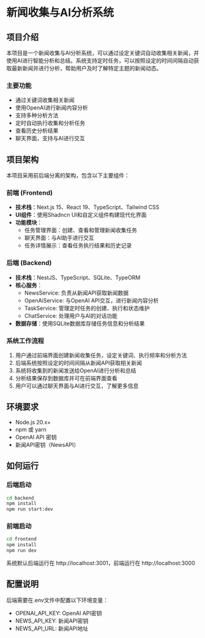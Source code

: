 # 新闻收集与AI分析系统

## 项目介绍

本项目是一个新闻收集与AI分析系统，可以通过设定关键词自动收集相关新闻，并使用AI进行智能分析和总结。系统支持定时任务，可以按照设定的时间间隔自动获取最新新闻并进行分析，帮助用户及时了解特定主题的新闻动态。

### 主要功能

- 通过关键词收集相关新闻
- 使用OpenAI进行新闻内容分析
- 支持多种分析方法
- 定时自动执行收集和分析任务
- 查看历史分析结果
- 聊天界面，支持与AI进行交互

## 项目架构

本项目采用前后端分离的架构，包含以下主要组件：

### 前端 (Frontend)

- **技术栈**：Next.js 15、React 19、TypeScript、Tailwind CSS
- **UI组件**：使用Shadncn UI和自定义组件构建现代化界面
- **功能模块**：
  - 任务管理界面：创建、查看和管理新闻收集任务
  - 聊天界面：与AI助手进行交互
  - 任务详情展示：查看任务执行结果和历史记录

### 后端 (Backend)

- **技术栈**：NestJS、TypeScript、SQLite、TypeORM
- **核心服务**：
  - NewsService: 负责从新闻API获取新闻数据
  - OpenAiService: 与OpenAI API交互，进行新闻内容分析
  - TaskService: 管理定时任务的创建、执行和状态维护
  - ChatService: 处理用户与AI的对话功能
- **数据存储**：使用SQLite数据库存储任务信息和分析结果

### 系统工作流程

1. 用户通过前端界面创建新闻收集任务，设定关键词、执行频率和分析方法
2. 后端系统按照设定的时间间隔从新闻API获取相关新闻
3. 系统将收集到的新闻发送给OpenAI进行分析和总结
4. 分析结果保存到数据库并可在前端界面查看
5. 用户可以通过聊天界面与AI进行交互，了解更多信息

## 环境要求

- Node.js 20.x+
- npm 或 yarn
- OpenAI API 密钥
- 新闻API密钥（NewsAPI）

## 如何运行

### 后端启动

```bash
cd backend
npm install
npm run start:dev
```

### 前端启动

```bash
cd frontend
npm install
npm run dev
```

系统默认后端运行在 http://localhost:3001，前端运行在 http://localhost:3000

## 配置说明

后端需要在.env文件中配置以下环境变量：
- OPENAI_API_KEY: OpenAI API密钥
- NEWS_API_KEY: 新闻API密钥
- NEWS_API_URL: 新闻API地址
